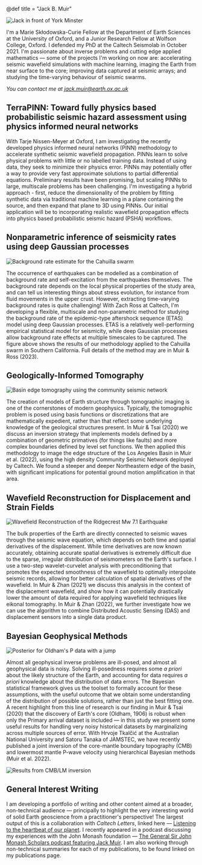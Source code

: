 @def title = "Jack B. Muir"


![Jack in front of York Minster](/assets/jbmuir_long_compressed.jpeg)

I'm a Marie Skłodowska-Curie Fellow at the Department of Earth Sciences at the University of Oxford, and a Junior Research Fellow at Wolfson College, Oxford. I defended my PhD at the Caltech Seismolab in October 2021. I'm passionate about inverse problems and cutting edge applied mathematics — some of the projects I'm working on now are: accelerating seismic wavefield simulations with machine learning, imaging the Earth from near surface to the core; improving data captured at seismic arrays; and studying the time-varying behaviour of seismic swarms. 

*You can contact me at [jack.muir@earth.ox.ac.uk](mailto:jack.muir@earth.ox.ac.uk)*

## TerraPINN: Toward fully physics based probabilistic seismic hazard assessment using physics informed neural networks

With Tarje Nissen-Meyer at Oxford, I am investigating the recently developed physics informed neural networks (PINN) methodology to accelerate synthetic seismic wavefield propagation. PINNs learn to solve physical problems with little or no labelled training data. Instead of using data, they seek to minimize their physics error. PINNs may potentially offer a way to provide very fast approximate solutions to partial differential equations. Preliminary results have been promising, but scaling PINNs to large, multiscale problems has been challenging. I'm investigating a hybrid approach - first, reduce the dimensionality of the problem by fitting synthetic data via traditional machine learning in a plane containing the source, and then expand that plane to 3D using PINNs. Our initial application will be to incorporating realistic wavefield propagation effects into physics based probabilistic seismic hazard (PSHA) workflows. 

## Nonparametric inference of seismicity rates using deep Gaussian processes

![Background rate estimate for the Cahuilla swarm](/assets/researchfigs/muplot_cahuilla_two.png)

The occurrence of earthquakes can be modelled as a combination of background rate and self-excitation from the earthquakes themselves. The background rate depends on the local physical properties of the study area, and can tell us interesting things about stress evolution, for instance from fluid movements in the upper crust. However, extracting time-varying background rates is quite challenging! With Zach Ross at Caltech, I'm developing a flexible, multiscale and non-parametric method for studying the background rate of the epidemic-type aftershock sequence (ETAS) model using deep Gaussian processes. ETAS is a relatively well-performing empirical statistical model for seismicity, while deep Gaussian processes allow background rate effects at multiple timescales to be captured. The figure above shows the results of our methodology applied to the Cahuilla swarm in Southern California. Full details of the method may are in Muir & Ross (2023).


## Geologically-Informed Tomography

![Basin edge tomography using the community seismic network](/assets/researchfigs/modeldepth.jpg)

The creation of models of Earth structure through tomographic imaging is one of the cornerstones of modern geophysics. Typically, the tomographic problem is posed using basis functions or discretizations that are mathematically expedient, rather than that reflect some underlying knowledge of the geological structures present. In Muir & Tsai (2020) we discuss an inversion strategy that implements models defined by a combination of geometric primatives (for things like faults) and more complex boundaries defined by level set functions. We then applied this methodology to image the edge structure of the Los Angeles Basin in Muir et al. (2022), using the high density Community Seismic Network deployed by Caltech. We found a steeper and deeper Northeastern edge of the basin, with significant implications for potential ground motion amplification in that area.

## Wavefield Reconstruction for Displacement and Strain Fields

![Wavefield Reconstruction of the Ridgecrest Mw 7.1 Earthquake](/assets/researchfigs/ridgecrest_cv.jpg)

The bulk properties of the Earth are directly connected to seismic waves through the seismic wave equation, which depends on both time and spatial derivatives of the displacement. While time derivatives are now known accurately, obtaining accurate spatial derivatives is extremely difficult due to the sparse, irregular distribution of seismometers on the Earth's surface. I use a two-step wavelet-curvelet analysis with preconditioning that promotes the expected smoothness of the wavefield to optimally interpolate seismic records, allowing for better calculation of spatial derivatives of the wavefield. In Muir & Zhan (2021) we discuss this analysis in the context of the displacement wavefield, and show how it can potentially drastically lower the amount of data required for applying wavefield techniques like eikonal tomography. In Muir & Zhan (2022), we further investigate how we can use the algorithm to combine Distributed Acoustic Sensing (DAS) and displacement sensors into a single data product.

## Bayesian Geophysical Methods

![Posterior for Oldham's P data with a jump](/assets/researchfigs/oldham.jpg)

Almost all geophysical inverse problems are ill-posed, and almost all geophysical data is noisy. Solving ill-posedness requires some *a priori* about the likely structure of the Earth, and accounting for data requires *a priori* knowledge about the distribution of data errors. The Bayesian statistical framework gives us the toolset to formally account for these assumptions, with the useful outcome that we obtain some understanding of the distribution of possible solutions, rather than just the best fitting one. A recent highlight from this line of research is our finding in Muir & Tsai (2020) that the discovery of Earth's core (Oldham, 1906) is robust when only the Primary arrival dataset is included — in this study we present some useful results for handling very noisy historical datasets by marginalizing across multiple sources of error. With Hrvoje Tkalčić at the Australian National University and Satoru Tanaka of JAMSTEC, we have recently published a joint inversion of the core-mantle boundary topography (CMB) and lowermost mantle P-wave velocity using hierarchical Bayesian methods (Muir et al. 2022). 

![Results from CMB/LM inversion](/assets/researchfigs/output_maps_combo.jpg)


## General Interest Writing

I am developing a portfolio of writing and other content aimed at a broader, non-technical audience — principally to highlight the very interesting world of solid Earth geoscience from a practitioner's perspective! The largest output of this is a collaboration with *Caltech Letters*, linked here — [Listening to the heartbeat of our planet](https://caltechletters.org/science/historical-seismology). I recently appeared in a podcast discussing my experiences with the John Monash foundation — [The General Sir John Monash Scholars podcast featuring Jack Muir](https://player.whooshkaa.com/episode?id=842498). I am also working through non-technical summaries for each of my publications, to be found linked on my publications page. 
